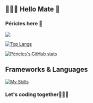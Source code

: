 

## 👨🏾‍💻 Hello Mate 👋
### Péricles here 🙂

![](https://komarev.com/ghpvc/?username=jerry-523&label=PROFILE+VIEWS)


[![Top Langs](https://github-readme-stats.vercel.app/api/top-langs/?username=jerry-523&show_icons=true&theme=tokyonight&layout=compact&langs_count=15)](https://github.com/jerry-523/github-readme-stats)        

[![Péricles's GitHub stats](https://github-readme-stats.vercel.app/api?username=jerry-523&show_icons=true&theme=tokyonight&include_all_commits)](https://github.com/jerry-523/github-readme-stats)
<!--
**Jerry-523/Jerry-523** is a ✨ _special_ ✨ repository because its `README.md` (this file) appears on your GitHub profile
Here are some ideas to get you started:

- 🔭 I’m currently working on ...
- 🌱 I’m currently learning ...
- 👯 I’m looking to collaborate on ...
- 🤔 I’m looking for help with ...
- 💬 Ask me about ...
- 📫 How to reach me: ...
- 😄 Pronouns: ...
- ⚡ Fun fact: ...
-->
## Frameworks & Languages

[![My Skills](https://skillicons.dev/icons?i=python,java,kotlin,flutter,c,react,postgres,sqlite,firebase)](https://skillicons.dev)
### Let's coding together👨🏾‍💻
